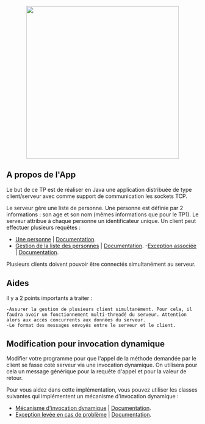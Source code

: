 <p align="center"><img src="https://symbols.getvecta.com/stencil_85/10_java-icon.e6c5a2a97a.svg" width="400"></p>

## A propos de l'App

Le but de ce TP est de réaliser en Java une application distribuée de type client/serveur avec comme support de communication les sockets TCP.

Le serveur gère une liste de personne. Une personne est définie par 2 informations : son age et son nom (mêmes informations que pour le TP1). Le serveur attribue à chaque personne un identificateur unique.
Un client peut effectuer plusieurs requêtes : 

- [Une personne](http://ecariou.perso.univ-pau.fr/cours/sd-l3/Personne.java) | [Documentation](http://ecariou.perso.univ-pau.fr/cours/sd-l3/Personne.html).
- [Gestion de la liste des personnes](http://ecariou.perso.univ-pau.fr/cours/sd-l3/DataManager.java) | [Documentation](http://ecariou.perso.univ-pau.fr/cours/sd-l3/DataManager.html).
-[Exception associée](http://ecariou.perso.univ-pau.fr/cours/sd-l3/InvalidIdException.java) | [Documentation](http://ecariou.perso.univ-pau.fr/cours/sd-l3/InvalidIdException.html).

Plusieurs clients doivent pouvoir être connectés simultanément au serveur.

## Aides

Il y a 2 points importants à traiter :

    -Assurer la gestion de plusieurs client simultanément. Pour cela, il faudra avoir un fonctionnement multi-threadé du serveur. Attention alors aux accès concurrents aux données du serveur.
    -Le format des messages envoyés entre le serveur et le client.

## Modification pour invocation dynamique

Modifier votre programme pour que l'appel de la méthode demandée par le client se fasse coté serveur via une invocation dynamique. On utilisera pour cela un message générique pour la requête d'appel et pour la valeur de retour.

Pour vous aidez dans cette implémentation, vous pouvez utiliser les classes suivantes qui implémentent un mécanisme d'invocation dynamique :

- [Mécanisme d'invocation dynamique](http://ecariou.perso.univ-pau.fr/cours/sd-l3/Invocation.java) | [Documentation](http://ecariou.perso.univ-pau.fr/cours/sd-l3/Invocation.html).
- [Exception levée en cas de problème](http://ecariou.perso.univ-pau.fr/cours/sd-l3/UncallableMethodException.java) | [Documentation](http://ecariou.perso.univ-pau.fr/cours/sd-l3/UncallableMethodException.html).

